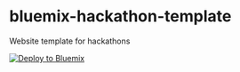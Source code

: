 # bluemix-hackathon-template
Website template for hackathons

[![Deploy to Bluemix](https://bluemix.net/deploy/button.png)](https://bluemix.net/deploy?repository=https://github.com/slkaczma/bluemix-hackathon-template)
